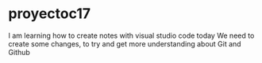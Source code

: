 # proyectoc17
I am learning how to create notes with visual studio code today
We need to create some changes, to try and get more understanding about Git and Github